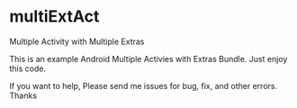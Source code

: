 # multiExtAct
Multiple Activity with Multiple Extras

This is an example Android Multiple Activies with Extras Bundle. Just enjoy this code.

If you want to help, Please send me issues for bug, fix, and other errors. 
Thanks
